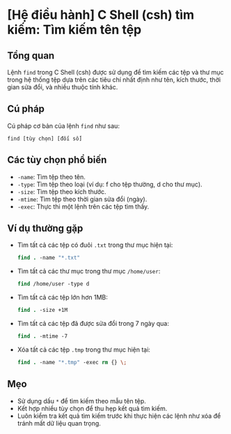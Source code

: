 # [Hệ điều hành] C Shell (csh) tìm kiếm: Tìm kiếm tên tệp

## Tổng quan
Lệnh `find` trong C Shell (csh) được sử dụng để tìm kiếm các tệp và thư mục trong hệ thống tệp dựa trên các tiêu chí nhất định như tên, kích thước, thời gian sửa đổi, và nhiều thuộc tính khác.

## Cú pháp
Cú pháp cơ bản của lệnh `find` như sau:
```
find [tùy chọn] [đối số]
```

## Các tùy chọn phổ biến
- `-name`: Tìm tệp theo tên.
- `-type`: Tìm tệp theo loại (ví dụ: f cho tệp thường, d cho thư mục).
- `-size`: Tìm tệp theo kích thước.
- `-mtime`: Tìm tệp theo thời gian sửa đổi (ngày).
- `-exec`: Thực thi một lệnh trên các tệp tìm thấy.

## Ví dụ thường gặp
- Tìm tất cả các tệp có đuôi `.txt` trong thư mục hiện tại:
  ```csh
  find . -name "*.txt"
  ```

- Tìm tất cả các thư mục trong thư mục `/home/user`:
  ```csh
  find /home/user -type d
  ```

- Tìm tất cả các tệp lớn hơn 1MB:
  ```csh
  find . -size +1M
  ```

- Tìm tất cả các tệp đã được sửa đổi trong 7 ngày qua:
  ```csh
  find . -mtime -7
  ```

- Xóa tất cả các tệp `.tmp` trong thư mục hiện tại:
  ```csh
  find . -name "*.tmp" -exec rm {} \;
  ```

## Mẹo
- Sử dụng dấu `*` để tìm kiếm theo mẫu tên tệp.
- Kết hợp nhiều tùy chọn để thu hẹp kết quả tìm kiếm.
- Luôn kiểm tra kết quả tìm kiếm trước khi thực hiện các lệnh như xóa để tránh mất dữ liệu quan trọng.